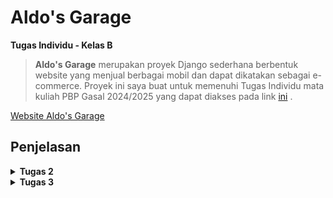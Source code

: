 # Aldo's Garage

**Tugas Individu - Kelas B**

> **Aldo's Garage** merupakan proyek Django sederhana berbentuk website yang menjual berbagai mobil dan dapat dikatakan sebagai e-commerce. Proyek ini saya buat untuk memenuhi Tugas Individu mata kuliah PBP Gasal 2024/2025 yang dapat diakses pada link [ini](http://rogerio-geraldo-aldogarage.pbp.cs.ui.ac.id/) .

[Website Aldo's Garage](http://rogerio-geraldo-aldogarage.pbp.cs.ui.ac.id/)

## **Penjelasan**

<details>
<summary> <b> Tugas 2 </b> </summary>

## **Step-step pengerjaan Proyek Aldo's Garage**

* ### Melakukan Inisiasi Project

    Petama-tama saya membuat direktori baru dengan nama aldo-garage, kemudian setelah itu saya membuat file `requirements.txt` yang berisi dependencies dan mengisinya dengan dependencies yang ada.

    Setelah itu saya melakukan instalasi menggunakan virtual environment pada terminal dengan command `pip install -r requirements.txt` lalu membuat proyek Django dengan perintah `django-admin startproject aldo-garage .`

* ### Run Server Django

    Untuk melakukan runserver, saya menambahkan `["localhost", "127.0.0.1"]` pada `ALLOWED_HOSTS` yang ada pada file `setting.py` untuk melakukan deployment kemudian menjalankan server dengan command `python manage.py runserver`

* ### Menginisiasi `main`

    Untuk membuat `main` lakukan command `python manage.py startapp main`, kemudian kita harus menambahkan `main` ke `INSTALLED_APPS` pada file `settings.py`.

    Setelah menginisiasi `main` saya mengubah file `models.py` pada direktori `main` untuk melakukan mendefinisikan model baru dengan class dan fungsi yang ada pada tutorial.

    Setelah itu saya melakukan migrate model baru tersebut dengan command `python manage.py makemigrations` dan `python manage.py migrate`.

* ### Membuat `main.html`

    Mengisi file `main.html` dengan template:

    ```
    <h1>Aldo's Garage</h1>

    <h5>NPM: </h5>
    <p>{{npm}}</p> 

    <h5>Name: </h5>
    <p>{{name}}</p>

    <h5>Class: </h5>
    <p>{{class}}</p> 

    <h5>E-Commerce: </h5>
    <p>{{e-commerce}}</p> 

    <h5>Produk: </h5>
    <p>{{product}}</p>

    <h5>Harga: </h5>
    <p>{{price}}</p> 

    ```

    Kemudian kita juga harus mengisi file `views.py` dengan template function `show_main` yang ada pada file tutorial.

    * ### Routing `main`

    Saya mengatur URL pada aplikasi `main` dengan mengedit file `urls.py` pada folder `main` dengan template:

    ```
    from django.urls import path
    from main.views import show_main

    app_name = 'main'

    urlpatterns = [
        path('', show_main, name='show_main'),
    ]
    ```

Setelah itu kita dapat menjalankan `main` dengan command `python manage.py runserver`

## **Jawaban Tugas 2**

* ### Bagan request client ke web aplikasi berbasis Django

![](/BAGAN.jpg)

    Dalam alur kerja Django, urls.py bertugas mengatur routing dengan meneruskan request pengguna ke fungsi yang sesuai di views.py. Di views.py, logika aplikasi diimplementasikan, seperti mengambil atau memodifikasi data dari models.py yang terhubung dengan basis data. Data yang diambil kemudian diteruskan ke berkas HTML (template) untuk menghasilkan tampilan yang akan dilihat pengguna. Setelah semua proses selesai, views.py mengembalikan response yang berisi HTML hasil render kepada pengguna, yang kemudian ditampilkan di browser.

* ### Jelaskan fungsi git dalam pengembangan perangkat lunak!


    Git berfungsi sebagai sistem kontrol versi yang membantu pengembang melacak dan mengelola perubahan kode dalam proyek perangkat lunak. Dengan Git, pengembang dapat bekerja secara kolaboratif, membuat cabang (branch) untuk fitur baru, dan menggabungkannya (merge) kembali ke cabang utama setelah diuji. Ini juga memungkinkan rollback ke versi sebelumnya jika terjadi kesalahan, sehingga mempermudah pengelolaan versi dan integritas kode dalam pengembangan perangkat lunak.

* ### Menurut Anda, dari semua framework yang ada, mengapa framework Django dijadikan permulaan pembelajaran pengembangan perangkat lunak?


    Django sering dijadikan permulaan dalam pembelajaran pengembangan perangkat lunak karena beberapa alasan utama. Pertama, Django adalah framework "batteries-included", artinya Django menyediakan banyak fitur bawaan seperti sistem autentikasi, manajemen basis data, dan routing, sehingga pengembang pemula bisa langsung fokus pada pengembangan aplikasi tanpa perlu membangun fitur-fitur dasar dari awal. Kedua, Django menggunakan bahasa Python, yang terkenal mudah dipelajari dan digunakan, menjadikannya pilihan yang baik untuk pemula. Selain itu, Django menerapkan pola Model-View-Template (MVT) yang memisahkan logika aplikasi, data, dan tampilan, sehingga membantu pengembang memahami struktur aplikasi yang terorganisir dengan baik. Dukungan dokumentasi yang kuat dan komunitas yang aktif juga menjadikan Django populer di kalangan pemula.

* ### Mengapa model pada Django disebut sebagai ORM?

    Model pada Django disebut sebagai ORM (Object-Relational Mapping) karena Django menggunakan teknik ini untuk memetakan objek-objek Python ke dalam tabel-tabel basis data relasional secara otomatis. Dalam ORM, setiap model di Django merepresentasikan sebuah tabel di basis data, dan setiap atribut dari model tersebut merepresentasikan kolom di tabel. ORM memungkinkan pengembang untuk berinteraksi dengan basis data menggunakan kode Python tanpa perlu menulis query SQL secara langsung. Hal ini mempermudah manipulasi data dan membuat kode lebih bersih, terstruktur, dan mudah dipelihara.

</details>

<details>
<summary> <b> Tugas 3 </b> </summary>

## **Jawaban Tugas 3**

* ### Mengapa kita memerlukan data delivery dalam pengimplementasian sebuah platform?
    Karena dalam mengimplementasikan suatu platform kita bertujuan untuk memastikan bahwa data yang dikirim antar sistemnya dapat berjalan dengan cara yang cepat, efisien, aman, dan konsisten. Apabila kita tidak menggunakan data delivery dalam sebuah platform, maka aplkasi tidak mungkin bisa menyajikan informasi yang tepat kepada pengguna secara real-time. Data delivery juga dapat memungkinkan platform untuk beroperasi secara terdistribusi yang tentunya mendukung skala besar serta memfasilitasi komunikasi antar komponen yang berbeda secara smooth.

* ### Mana yang lebih baik antara XML dan JSON? Mengapa JSON lebih populer dibandingkan XML?
    JSON (JavaScript Object Notation) lebih populer dibandingkan XML (eXtensible Markup Language) karena struktur JSON yang lebih ringkas dan mudah dibaca baik oleh manusia maupun mesin. JSON menggunakan sintaks pasangan *key-value* yang sederhana, mirip dengan objek dalam banyak bahasa pemrograman, sehingga menghasilkan ukuran file yang lebih kecil dan lebih efisien dalam transfer data. Sebaliknya, XML memerlukan banyak tag pembuka dan penutup, membuatnya lebih verbose dan menghasilkan ukuran file yang lebih besar. JSON juga lebih mudah diintegrasikan dan didukung langsung oleh hampir semua bahasa pemrograman modern, menjadikannya pilihan yang lebih praktis untuk pertukaran data dalam aplikasi web dan API.

* ### Jelaskan fungsi dari method is_valid() pada form Django dan mengapa kita membutuhkan method tersebut?
    Method `is_valid()` pada form di Django digunakan untuk memeriksa apakah data yang dimasukkan ke dalam form memenuhi semua persyaratan validasi yang ditentukan, baik dari sisi form field maupun validasi kustom yang didefinisikan pengguna. Ketika `is_valid()` dipanggil, Django akan memeriksa apakah semua field form diisi dengan benar sesuai dengan tipe data yang diharapkan dan aturan validasi, seperti panjang maksimum, format email, atau validasi logika lainnya. Jika semua validasi lolos, method ini mengembalikan `True`, dan data yang telah dibersihkan dapat diakses melalui atribut `cleaned_data`. Sebaliknya, jika terdapat kesalahan, `is_valid()` akan mengembalikan `False` dan menyimpan pesan kesalahan di atribut `errors`. Method ini penting untuk memastikan bahwa data yang diproses dalam aplikasi aman dan sesuai dengan aturan yang telah ditentukan sebelum disimpan ke database atau digunakan lebih lanjut.

* ### Mengapa kita membutuhkan csrf_token saat membuat form di Django? Apa yang dapat terjadi jika kita tidak menambahkan csrf_token pada form Django? Bagaimana hal tersebut dapat dimanfaatkan oleh penyerang?
    Kita membutuhkan `csrf_token` saat membuat form di Django untuk melindungi aplikasi dari serangan yang disebut **Cross-Site Request Forgery (CSRF)**. Serangan ini terjadi ketika penyerang membuat pengguna yang sudah login mengirimkan permintaan yang tidak diinginkan, seperti mengubah kata sandi atau melakukan transaksi, tanpa sepengetahuan pengguna. Dengan menambahkan `csrf_token` ke form, Django menghasilkan token unik yang disertakan setiap kali pengguna mengirimkan form. Token ini kemudian diperiksa oleh server untuk memastikan bahwa permintaan benar-benar berasal dari aplikasi, bukan dari sumber lain yang berbahaya. Jika kita tidak menambahkan `csrf_token`, aplikasi bisa menjadi rentan terhadap serangan CSRF, yang memungkinkan penyerang melakukan aksi jahat tanpa persetujuan pengguna.

## **Step-by-step Pengimplementasian Checklist**

* ### Membuat `forms.py`

    Pertama-tama saya membuat form untuk menerima input dengan membuat file `forms.py` pada direktori main dengan kode

    ```
    from django.forms import ModelForm
    from main.models import CarEntry

    class CarEntryForm(ModelForm):
        class Meta:
            model = CarEntry
            fields = ["name", "price", "description", "car_horsepower"]
    ```

* ### Mengubah dan menambahkan fungsi pada `views.py`

    Setelah membuat file `forms.py`, saya kemudian melakukan modifikasi pada function `show_main` pada file `views.py` saya dengan kode

    ```
    def show_main(request):
        car_entries = CarEntry.objects.all()

        context = {
            'npm' : '2306245623',
            'name': 'Rogerio Geraldo Wibhowo',
            'class': 'PBP B',
            'car_entries': car_entries
        }

        return render(request, "main.html", context)
    ```

    Kemudian saya menambahkan function baru yaitu `create_car_entry` pada file `views.py` untuk menerima data dan berisi

    ```
    def create_car_entry(request):
        form = CarEntryForm(request.POST or None)

        if form.is_valid() and request.method == "POST":
            form.save()
            return redirect('main:show_main')

        context = {'form': form}
        return render(request, "create_car_entry.html", context)
    ```

* ### Membuat template baru

    Saya membuat template baru untuk tampilan ketika menambahkan produk dengan nama `create_car_entry.html` pada direktori `templates` yang ada pada `main` yang berisi

    ```
    {% extends 'base.html' %} 
    {% block content %}
    <h1>Add New Mood Entry</h1>

    <form method="POST">
    {% csrf_token %}
    <table>
        {{ form.as_table }}
        <tr>
        <td></td>
        <td>
            <input type="submit" value="Add Car Entry" />
        </td>
        </tr>
    </table>
    </form>

    {% endblock %}
    ```

    Diikuti dengan menambahkan kode berikut pada file `main.html` dalam bentuk tabel serta menambahkan button `Add Car Entry` untuk menambahkan form

    ```
    {% if not car_entries %}
    <p>Belum ada data mobil yang masuk.</p>
    {% else %}
    <table>
    <tr>
        <th>Car Name</th>
        <th>Price</th>
        <th>Description</th>
        <th>Horsepower</th>
    </tr>

    {% comment %} Berikut cara memperlihatkan data mobil di bawah baris ini 
    {% endcomment %} 
    {% for car_entry in car_entries %}
    <tr>
        <td>{{car_entry.name}}</td>
        <td>{{car_entry.price}}</td>
        <td>{{car_entry.description}}</td>
        <td>{{car_entry.car_horsepower}}</td>
    </tr>
    {% endfor %}
    </table>
    {% endif %}

    <br />

    <a href="{% url 'main:create_car_entry' %}">
    <button>Add New Car Entry</button>
    </a>
    ```

* ### Mengembalikan data dalam bentuk XML dan JSON

    Pertama saya menambahkan import `HttpRespnse` dan `Serializer` pada file `views.py`

    ```
    from django.http import HttpResponse
    from django.core import serializers
    ```

    Lalu saya membuat function baru dengan nama `show_xml` dan `show_json` masih pada file `views.py`

    ```
    def show_xml(request):
        data = CarEntry.objects.all()
        return HttpResponse(serializers.serialize("xml", data), content_type="application/xml")

    def show_json(request):
        data = CarEntry.objects.all()
        return HttpResponse(serializers.serialize("json", data), content_type="application/json")

    def show_xml_by_id(request, id):
        data = CarEntry.objects.filter(pk=id)
        return HttpResponse(serializers.serialize("xml", data), content_type="application/xml")

    def show_json_by_id(request, id):
        data = CarEntry.objects.filter(pk=id)
        return HttpResponse(serializers.serialize("json", data), content_type="application/json")
    ```

    Function `show_xml_by_id` dan `show_json_by_id` digunakan untuk melakukan return data berdasarkan id.

    Setelah itu, saya melakukan import function yang telah saya buat pada file `urls.py` yang ada pada `main`

    ```
    ...
    from main.views import show_main, create_car_entry, show_xml, show_json, show_xml_by_id, show_json_by_id
    ...
    ```

    Lalu tambahkan path ke dalam `urlpatterns` untuk mengakses function yang telah diimport

    ```
    ...
    urlpatterns = [
        path('', show_main, name='show_main'),
        path('create-car-entry', create_car_entry, name='create_car_entry'),
        path('xml/', show_xml, name='show_xml'),
        path('json/', show_json, name='show_json'),
        path('xml/<str:id>/', show_xml_by_id, name='show_xml_by_id'),
        path('json/<str:id>/', show_json_by_id, name='show_json_by_id'),
    ]
    ```

Dengan ini, input `form` dapat dijalankan dengan command `python manage.py runserver` dengan membuka link <http://localhost:8000>.

## Postman
## **1. XML**
![XML](xml.png)

## **2. JSON**
![JSON](json.png)

## **3. XML by ID**
![XML by ID](<xml id.png>)

## **4. JSON by ID**
 ![JSON by ID](<json id.png>)




